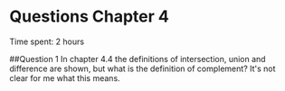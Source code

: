 # Questions Chapter 4


Time spent: 2 hours

##Question 1
In chapter 4.4 the definitions of intersection, union and difference are shown, but what is the definition of complement? It's not clear for me what this means.
